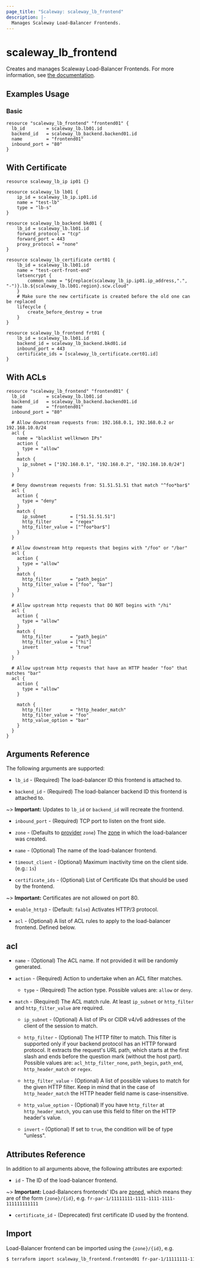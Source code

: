 ```yaml
---
page_title: "Scaleway: scaleway_lb_frontend"
description: |-
  Manages Scaleway Load-Balancer Frontends.
---
```


# scaleway_lb_frontend

Creates and manages Scaleway Load-Balancer Frontends. For more information, see [the documentation](https://developers.scaleway.com/en/products/lb/zoned_api).

## Examples Usage

### Basic

```hcl
resource "scaleway_lb_frontend" "frontend01" {
  lb_id        = scaleway_lb.lb01.id
  backend_id   = scaleway_lb_backend.backend01.id
  name         = "frontend01"
  inbound_port = "80"
}
```

## With Certificate

```hcl
resource scaleway_lb_ip ip01 {}

resource scaleway_lb lb01 {
    ip_id = scaleway_lb_ip.ip01.id
    name = "test-lb"
    type = "lb-s"
}

resource scaleway_lb_backend bkd01 {
    lb_id = scaleway_lb.lb01.id
    forward_protocol = "tcp"
    forward_port = 443
    proxy_protocol = "none"
}

resource scaleway_lb_certificate cert01 {
    lb_id = scaleway_lb.lb01.id
    name = "test-cert-front-end"
    letsencrypt {
        common_name = "${replace(scaleway_lb_ip.ip01.ip_address,".", "-")}.lb.${scaleway_lb.lb01.region}.scw.cloud"
    }
    # Make sure the new certificate is created before the old one can be replaced
    lifecycle {
        create_before_destroy = true
    }
}

resource scaleway_lb_frontend frt01 {
    lb_id = scaleway_lb.lb01.id
    backend_id = scaleway_lb_backend.bkd01.id
    inbound_port = 443
    certificate_ids = [scaleway_lb_certificate.cert01.id]
}
```

## With ACLs

```hcl
resource "scaleway_lb_frontend" "frontend01" {
  lb_id        = scaleway_lb.lb01.id
  backend_id   = scaleway_lb_backend.backend01.id
  name         = "frontend01"
  inbound_port = "80"

  # Allow downstream requests from: 192.168.0.1, 192.168.0.2 or 192.168.10.0/24
  acl {
    name = "blacklist wellknwon IPs"
    action {
      type = "allow"
    }
    match {
      ip_subnet = ["192.168.0.1", "192.168.0.2", "192.168.10.0/24"]
    }
  }

  # Deny downstream requests from: 51.51.51.51 that match "^foo*bar$"
  acl {
    action {
      type = "deny"
    }
    match {
      ip_subnet         = ["51.51.51.51"]
      http_filter       = "regex"
      http_filter_value = ["^foo*bar$"]
    }
  }

  # Allow downstream http requests that begins with "/foo" or "/bar"
  acl {
    action {
      type = "allow"
    }
    match {
      http_filter       = "path_begin"
      http_filter_value = ["foo", "bar"]
    }
  }

  # Allow upstream http requests that DO NOT begins with "/hi"
  acl {
    action {
      type = "allow"
    }
    match {
      http_filter       = "path_begin"
      http_filter_value = ["hi"]
      invert            = "true"
    }
  }

  # Allow upstream http requests that have an HTTP header "foo" that matches "bar"
  acl {
    action {
      type = "allow"
    }

    match {
      http_filter       = "http_header_match"
      http_filter_value = "foo"
      http_value_option = "bar"
    }
  }
}
```

## Arguments Reference

The following arguments are supported:

- `lb_id` - (Required) The load-balancer ID this frontend is attached to.

- `backend_id` - (Required) The load-balancer backend ID this frontend is attached to.

~> **Important:** Updates to `lb_id` or `backend_id` will recreate the frontend.

- `inbound_port` - (Required) TCP port to listen on the front side.

- `zone` - (Defaults to [provider](../index.md#arguments-reference) `zone`) The [zone](../guides/regions_and_zones.md#zones) in which the load-balancer was created.

- `name` - (Optional) The name of the load-balancer frontend.

- `timeout_client` - (Optional) Maximum inactivity time on the client side. (e.g.: `1s`)

- `certificate_ids` - (Optional) List of Certificate IDs that should be used by the frontend.

~> **Important:** Certificates are not allowed on port 80.

- `enable_http3` - (Default: `false`) Activates HTTP/3 protocol.

- `acl` - (Optional) A list of ACL rules to apply to the load-balancer frontend.  Defined below.

## acl

- `name` - (Optional) The ACL name. If not provided it will be randomly generated.
  
- `action` - (Required) Action to undertake when an ACL filter matches.
  
    - `type` - (Required) The action type. Possible values are: `allow` or `deny`.
  
- `match` - (Required) The ACL match rule. At least `ip_subnet` or `http_filter` and `http_filter_value` are required.

    - `ip_subnet` - (Optional) A list of IPs or CIDR v4/v6 addresses of the client of the session to match.

    - `http_filter` - (Optional) The HTTP filter to match. This filter is supported only if your backend protocol has an HTTP forward protocol.
       It extracts the request's URL path, which starts at the first slash and ends before the question mark (without the host part).
       Possible values are: `acl_http_filter_none`, `path_begin`, `path_end`, `http_header_match` or `regex`.

    - `http_filter_value` - (Optional) A list of possible values to match for the given HTTP filter.
      Keep in mind that in the case of `http_header_match` the HTTP header field name is case-insensitive.

    - `http_value_option` - (Optional) If you have `http_filter` at `http_header_match`, you can use this field to filter on the HTTP header's value.

    - `invert` - (Optional) If set to `true`, the condition will be of type "unless".

## Attributes Reference

In addition to all arguments above, the following attributes are exported:

- `id` - The ID of the load-balancer frontend.

~> **Important:** Load-Balancers frontends' IDs are [zoned](../guides/regions_and_zones.md#resource-ids), which means they are of the form `{zone}/{id}`, e.g. `fr-par-1/11111111-1111-1111-1111-111111111111`

- `certificate_id` - (Deprecated) first certificate ID used by the frontend.


## Import

Load-Balancer frontend can be imported using the `{zone}/{id}`, e.g.

```bash
$ terraform import scaleway_lb_frontend.frontend01 fr-par-1/11111111-1111-1111-1111-111111111111
```
